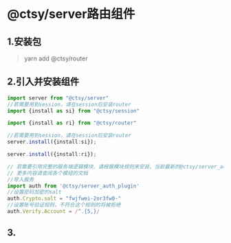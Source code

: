 # @ctsy/server路由组件

## 1.安装包
> yarn add @ctsy/router

## 2.引入并安装组件
```typescript
import server from "@ctsy/server"
//若需要用到session，请在session后安装router
import {install as si} from "@ctsy/session"

import {install as ri} from "@ctsy/router"

//若需要用到session，请在session后安装router
server.install({install:si});

server.install({install:ri});

// 若需要引用完整的服务端逻辑模块，请根据模块规则来安装，当前最新的@ctsy/server_auth_plugin已经不需要手动安装了
// 更多内容请查阅各个模组的文档
//导入服务
import auth from '@ctsy/server_auth_plugin'
//设置密码加密的salt
auth.Crypto.salt = "fwjfwei-2or3fw0-"
//设置账号验证规则，不符合这个规则的将被拒绝
auth.Verify.Account = /^.{5,}/
```

## 3.